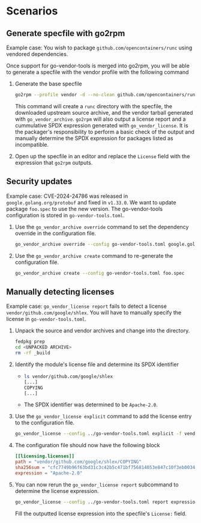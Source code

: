 <!--
Copyright (C) 2024 Maxwell G <maxwell@gtmx.me>
SPDX-License-Identifier: MIT
-->
# Scenarios

## Generate specfile with go2rpm

Example case: You wish to package `github.com/opencontainers/runc` using
vendored dependencies.

Once support for go-vendor-tools is merged into go2rpm, you will be able to
generate a specfile with the vendor profile with the following command

1. Generate the base specfile

    ``` bash
    go2rpm --profile vendor -d --no-clean github.com/opencontainers/runc --name runc
    ```

    This command will create a `runc` directory with the specfile, the
    downloaded upstream source archive, and the vendor tarball generated with
    `go_vendor_archive`.
    `go2rpm` will also output a license report and a cummulative SPDX expression
    generated with `go_vendor_license`.
    It is the packager's responsibility to perform a basic check of the output
    and manually determine the SPDX expression for packages listed as
    incompatible.

2. Open up the specfile in an editor and replace the `License` field with the
   expression that `go2rpm` outputs.


## Security updates

Example case: CVE-2024-24786 was released in `google.golang.org/protobuf` and
fixed in `v1.33.0`. We want to update package `foo.spec` to use the new
version. The go-vendor-tools configuration is stored in `go-vendor-tools.toml`.

1. Use the `go_vendor_archive override` command to set the dependency override
   in the configuration file.

    ``` bash
    go_vendor_archive override --config go-vendor-tools.toml google.golang.org/protobuf v1.33.0
    ```

2. Use the `go_vendor_archive create` command to re-generate the configuration file.

    ``` bash
    go_vendor_archive create --config go-vendor-tools.toml foo.spec
    ```

## Manually detecting licenses

Example case: `go_vendor_license report` fails to detect a license
`vendor/github.com/google/shlex`. You will have to manually specify the license
in `go-vendor-tools.toml`.

1. Unpack the source and vendor archives and change into the directory.

    ``` bash
    fedpkg prep
    cd <UNPACKED ARCHIVE>
    rm -rf _build
    ```

2. Identify the module's license file and determine its SPDX identifier

    - 
        ``` bash
        ls vendor/github.com/google/shlex
        [...]
        COPYING
        [...]
        ```
    - The SPDX identifier was determined to be `Apache-2.0`.

3. Use the `go_vendor_license explicit` command to add the license entry to the
   configuration file.

    ``` bash
    go_vendor_license --config ../go-vendor-tools.toml explicit -f vendor/github.com/google/shlex/COPYING Apache-2.0
    ```

4. The configuration file should now have the following block

    ``` toml
    [[licensing.licenses]]
    path = "vendor/github.com/google/shlex/COPYING"
    sha256sum = "cfc7749b96f63bd31c3c42b5c471bf756814053e847c10f3eb003417bc523d30"
    expression = "Apache-2.0"
    ```
5. You can now rerun the `go_vendor_license report` subcommand to determine the
   license expression.

    ``` bash
    go_vendor_license --config ../go-vendor-tools.toml report expression
    ```

    Fill the outputted license expression into the specfile's `License:` field.
